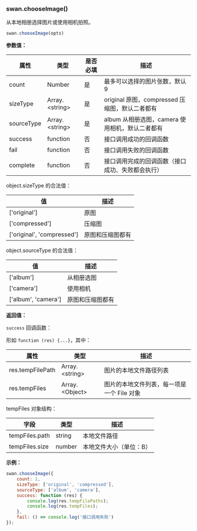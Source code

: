 ### swan.chooseImage()

从本地相册选择图片或使用相机拍照。

```js
swan.chooseImage(opts)
```

**参数值：**

|属性|类型|是否必填|描述|
|-|-|-|-|
|count|Number|是|最多可以选择的图片张数，默认 9|
|sizeType|Array.<string\>|是|original 原图，compressed 压缩图，默认二者都有|
|sourceType|Array.<string\>|是|album 从相册选图，camera 使用相机，默认二者都有|
|success|function|否|接口调用成功的回调函数|
|fail|function|否|接口调用失败的回调函数|
|complete|function|否|接口调用完成的回调函数（接口成功、失败都会执行）|

object.sizeType 的合法值：

|值|描述|
|-|-|
|['original']|原图|
|['compressed']|压缩图|
|['original', 'compressed']|原图和压缩图都有|

object.sourceType 的合法值：

|值|描述|
|-|-|
|['album']|从相册选图|
|['camera']|使用相机|
|['album', 'camera']|原图和压缩图都有|

**返回值：**

`success` 回调函数：

形如 `function (res) {...}`，其中：

|属性|类型|描述|
|-|-|-|
|res.tempFilePath|Array.<string\>|图片的本地文件路径列表|
|res.tempFiles|Array.<Object\>|图片的本地文件列表，每一项是一个 File 对象|

tempFiles 对象结构：

|字段|类型|描述|
|-|-|-|
|tempFiles.path|string|本地文件路径|
|tempFiles.size|number|本地文件大小（单位：B）|

**示例：**

```js
swan.chooseImage({
    count: 1,
    sizeType: ['original', 'compressed'],
    sourceType: ['album', 'camera'],
    success: function (res) {
        console.log(res.tempFilePaths);
        console.log(res.tempFiles);
    },
    fail: () => console.log('接口调用失败')
});
```